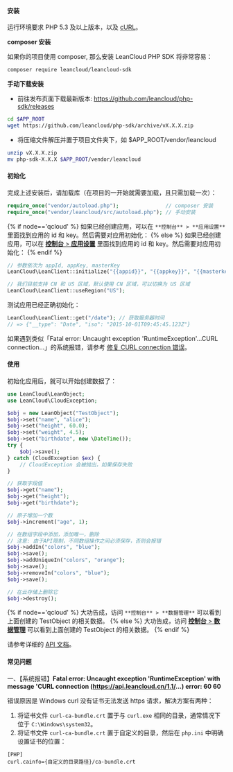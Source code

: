 #### 安装

运行环境要求 PHP 5.3 及以上版本，以及
[cURL](http://php.net/manual/zh/book.curl.php)。

**composer 安装**

如果你的项目使用 composer, 那么安装 LeanCloud PHP SDK 将非常容易：

```bash
composer require leancloud/leancloud-sdk
```

**手动下载安装**

* 前往发布页面下载最新版本: https://github.com/leancloud/php-sdk/releases

```bash
cd $APP_ROOT
wget https://github.com/leancloud/php-sdk/archive/vX.X.X.zip
```

* 将压缩文件解压并置于项目文件夹下，如 $APP_ROOT/vendor/leancloud

```bash
unzip vX.X.X.zip
mv php-sdk-X.X.X $APP_ROOT/vendor/leancloud
```

#### 初始化

完成上述安装后，请加载库（在项目的一开始就需要加载，且只需加载一次）：

```php
require_once("vendor/autoload.php");               // composer 安装
require_once("vendor/leancloud/src/autoload.php"); // 手动安装
```
{% if node=='qcloud' %}
如果已经创建应用，可以在 `**控制台** > **应用设置**`
里面找到应用的 id 和 key。然后需要对应用初始化：
{% else %}
如果已经创建应用，可以在 [**控制台** > **应用设置**](/app.html?appid={{appid}}#/key)
里面找到应用的 id 和 key。然后需要对应用初始化：
{% endif %}

```php
// 参数依次为 appId, appKey, masterKey
LeanCloud\LeanClient::initialize("{{appid}}", "{{appkey}}", "{{masterkey}}");

// 我们目前支持 CN 和 US 区域，默认使用 CN 区域，可以切换为 US 区域
LeanCloud\LeanClient::useRegion("US");
```

测试应用已经正确初始化：

```php
LeanCloud\LeanClient::get("/date"); // 获取服务器时间
// => {"__type": "Date", "iso": "2015-10-01T09:45:45.123Z"}
```

如果遇到类似「Fatal error: Uncaught exception 'RuntimeException'...CURL connection...」的系统报错，请参考 [修复 CURL connection 错误](#error_curl_connection)。

#### 使用

初始化应用后，就可以开始创建数据了：

```php
use LeanCloud\LeanObject;
use LeanCloud\CloudException;

$obj = new LeanObject("TestObject");
$obj->set("name", "alice");
$obj->set("height", 60.0);
$obj->set("weight", 4.5);
$obj->set("birthdate", new \DateTime());
try {
    $obj->save();
} catch (CloudException $ex) {
    // CloudException 会被抛出，如果保存失败
}

// 获取字段值
$obj->get("name");
$obj->get("height");
$obj->get("birthdate");

// 原子增加一个数
$obj->increment("age", 1);

// 在数组字段中添加，添加唯一，删除
// 注意: 由于API限制，不同数组操作之间必须保存，否则会报错
$obj->addIn("colors", "blue");
$obj->save();
$obj->addUniqueIn("colors", "orange");
$obj->save();
$obj->removeIn("colors", "blue");
$obj->save();

// 在云存储上删除它
$obj->destroy();
```

{% if node=='qcloud' %}
大功告成，访问 `**控制台** > **数据管理**`
可以看到上面创建的 TestObject 的相关数据。
{% else %}
大功告成，访问 [**控制台** > **数据管理**](/data.html?appid={{appid}}#/TestObject)
可以看到上面创建的 TestObject 的相关数据。
{% endif %}

请参考详细的 [API 文档](/api-docs/php)。

#### 常见问题

一、<a id="error_curl_connection" name="error_curl_connection"></a>【系统报错】**Fatal error: Uncaught exception 'RuntimeException' with message 'CURL connection (https://api.leancloud.cn/1.1/...) error: 60 60**

错误原因是 Windows curl 没有证书无法发送 https 请求，解决方案有两种：

1. 将证书文件 `curl-ca-bundle.crt` 置于与 `curl.exe` 相同的目录，通常情况下位于 `C:\Windows\system32`。
1.  将证书文件 `curl-ca-bundle.crt` 置于自定义的目录，然后在 `php.ini` 中明确设置证书的位置：

  ```
[PHP]
curl.cainfo={自定义的目录路径}/ca-bundle.crt
  ```
  
